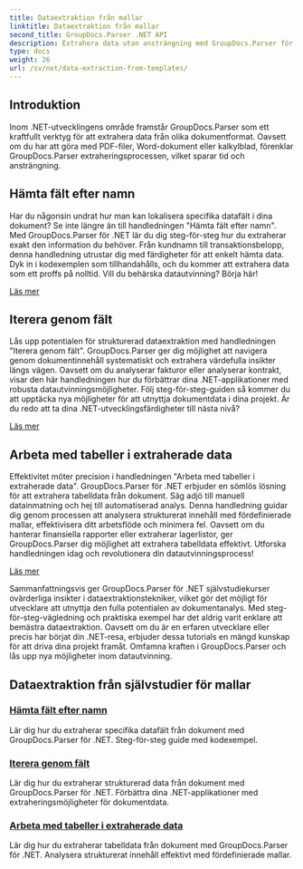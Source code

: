 ```yaml
---
title: Dataextraktion från mallar
linktitle: Dataextraktion från mallar
second_title: GroupDocs.Parser .NET API
description: Extrahera data utan ansträngning med GroupDocs.Parser för .NET. Lär dig att hämta specifika fält, iterera genom data och arbeta med tabeller i extraherat innehåll.
type: docs
weight: 26
url: /sv/net/data-extraction-from-templates/
---
```


## Introduktion

Inom .NET-utvecklingens område framstår GroupDocs.Parser som ett kraftfullt verktyg för att extrahera data från olika dokumentformat. Oavsett om du har att göra med PDF-filer, Word-dokument eller kalkylblad, förenklar GroupDocs.Parser extraheringsprocessen, vilket sparar tid och ansträngning.

## Hämta fält efter namn

Har du någonsin undrat hur man kan lokalisera specifika datafält i dina dokument? Se inte längre än till handledningen "Hämta fält efter namn". Med GroupDocs.Parser för .NET lär du dig steg-för-steg hur du extraherar exakt den information du behöver. Från kundnamn till transaktionsbelopp, denna handledning utrustar dig med färdigheter för att enkelt hämta data. Dyk in i kodexemplen som tillhandahålls, och du kommer att extrahera data som ett proffs på nolltid. Vill du behärska datautvinning? Börja här!

[Läs mer](./get-field-by-name/)

## Iterera genom fält

Lås upp potentialen för strukturerad dataextraktion med handledningen "Iterera genom fält". GroupDocs.Parser ger dig möjlighet att navigera genom dokumentinnehåll systematiskt och extrahera värdefulla insikter längs vägen. Oavsett om du analyserar fakturor eller analyserar kontrakt, visar den här handledningen hur du förbättrar dina .NET-applikationer med robusta datautvinningsmöjligheter. Följ steg-för-steg-guiden så kommer du att upptäcka nya möjligheter för att utnyttja dokumentdata i dina projekt. Är du redo att ta dina .NET-utvecklingsfärdigheter till nästa nivå?

[Läs mer](./iterate-through-fields/)

## Arbeta med tabeller i extraherade data

Effektivitet möter precision i handledningen "Arbeta med tabeller i extraherade data". GroupDocs.Parser för .NET erbjuder en sömlös lösning för att extrahera tabelldata från dokument. Säg adjö till manuell datainmatning och hej till automatiserad analys. Denna handledning guidar dig genom processen att analysera strukturerat innehåll med fördefinierade mallar, effektivisera ditt arbetsflöde och minimera fel. Oavsett om du hanterar finansiella rapporter eller extraherar lagerlistor, ger GroupDocs.Parser dig möjlighet att extrahera tabelldata effektivt. Utforska handledningen idag och revolutionera din datautvinningsprocess!

[Läs mer](./working-with-tables-in-extracted-data/)

Sammanfattningsvis ger GroupDocs.Parser för .NET självstudiekurser ovärderliga insikter i dataextraktionstekniker, vilket gör det möjligt för utvecklare att utnyttja den fulla potentialen av dokumentanalys. Med steg-för-steg-vägledning och praktiska exempel har det aldrig varit enklare att bemästra dataextraktion. Oavsett om du är en erfaren utvecklare eller precis har börjat din .NET-resa, erbjuder dessa tutorials en mängd kunskap för att driva dina projekt framåt. Omfamna kraften i GroupDocs.Parser och lås upp nya möjligheter inom datautvinning.
## Dataextraktion från självstudier för mallar
### [Hämta fält efter namn](./get-field-by-name/)
Lär dig hur du extraherar specifika datafält från dokument med GroupDocs.Parser för .NET. Steg-för-steg guide med kodexempel.
### [Iterera genom fält](./iterate-through-fields/)
Lär dig hur du extraherar strukturerad data från dokument med GroupDocs.Parser för .NET. Förbättra dina .NET-applikationer med extraheringsmöjligheter för dokumentdata.
### [Arbeta med tabeller i extraherade data](./working-with-tables-in-extracted-data/)
Lär dig hur du extraherar tabelldata från dokument med GroupDocs.Parser för .NET. Analysera strukturerat innehåll effektivt med fördefinierade mallar.